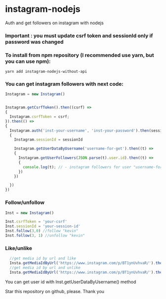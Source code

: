 # instagram-nodejs
Auth and get followers on instagram with nodejs


### Important : you must update csrf token and sessionId only if password was changed

### To install from npm repository (I recommended use yarn, but you can use npm):
```
yarn add instagram-nodejs-without-api
```

### You can get instagram followers with next code:
```js
Instagram = new Instagram()


Instagram.getCsrfToken().then((csrf) =>
{
  Instagram.csrfToken = csrf;
}).then(() =>
{
  Instagram.auth('inst-your-username', 'inst-your-password').then(sessionId =>
  {
    Instagram.sessionId = sessionId

    Instagram.getUserDataByUsername('username-for-get').then((t) =>
    {
      Instagram.getUserFollowers(JSON.parse(t).user.id).then((t) =>
      {
        console.log(t); // - instagram followers for user "username-for-get"
      })
    })

  })
})
```

### Follow/unfollow
```js
Inst = new Instagram()

Inst.csrfToken = 'your-csrf'
Inst.sessionId = 'your-session-id'
Inst.follow(3,0) //follow "kevin"
Inst.follow(3, 1) //unfollow "kevin"
````

### Like/unlike
````js
  //get media id by url and like
  Insta.getMediaIdByUrl('https://www.instagram.com/p/BT1ynUvhvaR/').then(r => Insta.like(r).then(d => console.log(d)))
  //get media id by url and unlike
  Insta.getMediaIdByUrl('https://www.instagram.com/p/BT1ynUvhvaR/').then(r => Insta.unlike(r).then(d => console.log(d)))
````

You can get user id with Inst.getUserDataByUsername() method

Star this repository on github, please. Thank you
